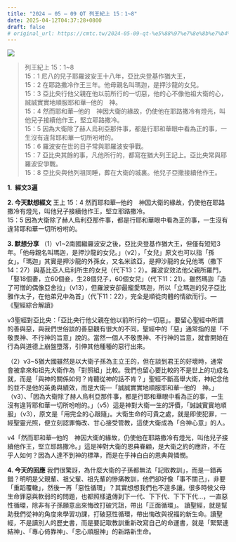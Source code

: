 ```yaml
---
title: "2024 – 05 – 09 QT 列王紀上 15：1~8"
date: 2025-04-12T04:37:28+0800
draft: false
# original_url: https://cmtc.tw/2024-05-09-qt-%e5%88%97%e7%8e%8b%e7%b4%80%e4%b8%8a-15%ef%bc%9a18
---
```


![](/images/qt.jpg)
> 列王紀上 15：1\~8  
> 15：1 尼八的兒子耶羅波安王十八年，亞比央登基作猶大王，  
> 15：2 在耶路撒冷作王三年。他母親名叫瑪迦，是押沙龍的女兒。  
> 15：3 亞比央行他父親在他以前所行的一切惡，他的心不像他祖大衛的心，誠誠實實地順服耶和華─他的　神。  
> 15：4 然而耶和華─他的　神因大衛的緣故，仍使他在耶路撒冷有燈光，叫他兒子接續他作王，堅立耶路撒冷。  
> 15：5 因為大衛除了赫人烏利亞那件事，都是行耶和華眼中看為正的事，一生沒有違背耶和華一切所吩咐的。  
> 15：6 羅波安在世的日子常與耶羅波安爭戰。  
> 15：7 亞比央其餘的事，凡他所行的，都寫在猶大列王記上。亞比央常與耶羅波安爭戰。  
> 15：8 亞比央與他列祖同睡，葬在大衛的城裏。他兒子亞撒接續他作王。

**1.  經文3遍**

**2. 今天默想經文**
王上 15：4 然而耶和華─他的　神因大衛的緣故，仍使他在耶路撒冷有燈光，叫他兒子接續他作王，堅立耶路撒冷。  
15：5 因為大衛除了赫人烏利亞那件事，都是行耶和華眼中看為正的事，一生沒有違背耶和華一切所吩咐的。

**3. 默想分享**
（1）v1\~2南國繼羅波安之後，亞比央登基作猶大王，但僅有短短3年。「他母親名叫瑪迦，是押沙龍的女兒。」（v2），「女兒」原文也可以指「孫女」。「瑪迦」其實是押沙龍的外孫女，又名米該亞，是押沙龍的女兒他瑪（撒下14：27）與基比亞人烏利所生的女兒（代下13：2）。羅波安效法他父親所羅門，「娶18個妻，立60個妾，生28個兒子，60個女兒」（代下11：21）。雖然瑪迦「造了可憎的偶像亞舍拉」（v13），但羅波安卻最寵愛瑪迦，所以「立瑪迦的兒子亞比雅作太子，在他弟兄中為首」（代下11：22），完全是順從肉體的情欲而行。—《聖經綜合解讀》

v3聖經對亞比央：「亞比央行他父親在他以前所行的一切惡」。要留心聖經中所謂的善與惡，與我們世俗談的善惡觀有很大的不同，聖經中的「惡」通常指的是「不敬畏神、不行神的旨意」說的。當然一個人不敬畏神、不行神的旨意，就會開始在行為與道德上崩盤墮落，引伸其他種種的惡行出來。

（2）v3\~5猶大國雖然是以大衛子孫為主立王的，但在談到君王的好壞時，通常會被拿來和祖先大衛作為「對照組」比較。我們也留心要比較的不是世上的功成名就，而是「與神的關係如何？肯聽從神的話不肯？」聖經不斷高舉大衛，神紀念他的並不是他的英勇與績效，而是大衛—「誠誠實實地順服耶和華─他的　神。」（v3）、「因為大衛除了赫人烏利亞那件事，都是行耶和華眼中看為正的事，一生沒有違背耶和華一切所吩咐的。」（v5）這是神對大衛一生的評價，「誠誠實實地順服」（v3），原文是「用完全的心跟隨」。大衛生命的可貴之處，就是即使犯罪，一經聖靈光照，便立刻認罪悔改、甘心接受管教，這使大衛成為「合神心意」的人。

v4「然而耶和華─他的　神因大衛的緣故，仍使他在耶路撒冷有燈光，叫他兒子接續他作王，堅立耶路撒冷。」這是神對大衛的恩典眷顧，是大衛之約的應許，不在乎人如何？因為人達不到神的標準，而是在乎神白白的恩典與憐憫。

**4. 今天的回應**
我們很驚訝，為什麼大衛的子孫都無法「記取教訓」，而是一錯再錯？明明是父親輩、祖父輩、祖先輩的慘痛教訓，他們卻好像「事不關己」，非要「重蹈覆轍」，然後一再「惡性循環」？其實想想我們也不遑多讓。很多時候父母生命罪惡與軟弱的的問題，也都照樣遺傳到下一代、下下代、下下下代…，一直惡性循環，除非有子孫願意出來悔改打破咒詛，帶出「正面循環」。 讀聖經，就是幫助我們從神的角度來學習功課，打破惡性循環，帶出悔改與祝福的新生命。讀聖經，不是讀別人的歷史書，而是要記取教訓重新改寫自己的命運書，就是「緊緊連結神」、「專心倚靠神」、「忠心順服神」的新路新生命。
